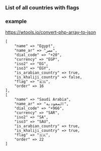 ### List of all countries with flags

### example


https://wtools.io/convert-php-array-to-json

```
[
	"name" => "Egypt",
	"name_ar" => "مصر",
	"dial_code" => "+20",
	"currency" => "EGP",
	"iso2" => "EG",
	"iso3" => "EGY",
	"is_arabian_country" => true,
	"is_khaliji_country" => false,
	"flag" => "🇪🇬",
	"order" => 16
],
[
	"name" => "Saudi Arabia",
	"name_ar" => "السعودية",
	"dial_code" => "+966",
	"currency" => "SAR",
	"iso2" => "SA",
	"iso3" => "SAU",
	"is_arabian_country" => true,
	"is_khaliji_country" => true,
	"flag" => "🇸🇦",
	"order" => 22
]
```
